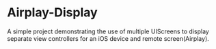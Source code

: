 # Airplay-Display
A simple project demonstrating the use of multiple UIScreens to display separate view controllers for an iOS device and remote screen(Airplay).
